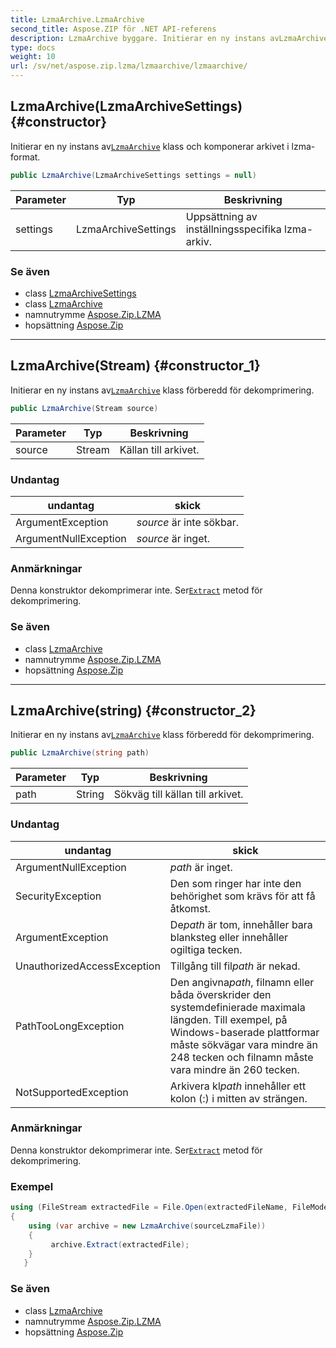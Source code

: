 ```yaml
---
title: LzmaArchive.LzmaArchive
second_title: Aspose.ZIP för .NET API-referens
description: LzmaArchive byggare. Initierar en ny instans avLzmaArchive klass och komponerar arkivet i lzmaformat.
type: docs
weight: 10
url: /sv/net/aspose.zip.lzma/lzmaarchive/lzmaarchive/
---
```

## LzmaArchive(LzmaArchiveSettings) {#constructor}

Initierar en ny instans av[`LzmaArchive`](../) klass och komponerar arkivet i lzma-format.

```csharp
public LzmaArchive(LzmaArchiveSettings settings = null)
```

| Parameter | Typ | Beskrivning |
| --- | --- | --- |
| settings | LzmaArchiveSettings | Uppsättning av inställningsspecifika lzma-arkiv. |

### Se även

* class [LzmaArchiveSettings](../../lzmaarchivesettings/)
* class [LzmaArchive](../)
* namnutrymme [Aspose.Zip.LZMA](../../lzmaarchive/)
* hopsättning [Aspose.Zip](../../../)

---

## LzmaArchive(Stream) {#constructor_1}

Initierar en ny instans av[`LzmaArchive`](../) klass förberedd för dekomprimering.

```csharp
public LzmaArchive(Stream source)
```

| Parameter | Typ | Beskrivning |
| --- | --- | --- |
| source | Stream | Källan till arkivet. |

### Undantag

| undantag | skick |
| --- | --- |
| ArgumentException | *source* är inte sökbar. |
| ArgumentNullException | *source* är inget. |

### Anmärkningar

Denna konstruktor dekomprimerar inte. Ser[`Extract`](../extract/) metod för dekomprimering.

### Se även

* class [LzmaArchive](../)
* namnutrymme [Aspose.Zip.LZMA](../../lzmaarchive/)
* hopsättning [Aspose.Zip](../../../)

---

## LzmaArchive(string) {#constructor_2}

Initierar en ny instans av[`LzmaArchive`](../) klass förberedd för dekomprimering.

```csharp
public LzmaArchive(string path)
```

| Parameter | Typ | Beskrivning |
| --- | --- | --- |
| path | String | Sökväg till källan till arkivet. |

### Undantag

| undantag | skick |
| --- | --- |
| ArgumentNullException | *path* är inget. |
| SecurityException | Den som ringer har inte den behörighet som krävs för att få åtkomst. |
| ArgumentException | De*path* är tom, innehåller bara blanksteg eller innehåller ogiltiga tecken. |
| UnauthorizedAccessException | Tillgång till fil*path* är nekad. |
| PathTooLongException | Den angivna*path*, filnamn eller båda överskrider den systemdefinierade maximala längden. Till exempel, på Windows-baserade plattformar måste sökvägar vara mindre än 248 tecken och filnamn måste vara mindre än 260 tecken. |
| NotSupportedException | Arkivera kl*path* innehåller ett kolon (:) i mitten av strängen. |

### Anmärkningar

Denna konstruktor dekomprimerar inte. Ser[`Extract`](../extract/) metod för dekomprimering.

### Exempel

```csharp
using (FileStream extractedFile = File.Open(extractedFileName, FileMode.Create))
{
    using (var archive = new LzmaArchive(sourceLzmaFile))
    {
         archive.Extract(extractedFile);
    }
   }
```

### Se även

* class [LzmaArchive](../)
* namnutrymme [Aspose.Zip.LZMA](../../lzmaarchive/)
* hopsättning [Aspose.Zip](../../../)



